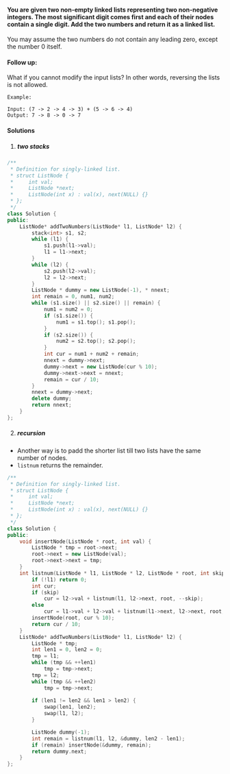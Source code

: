 #### You are given two non-empty linked lists representing two non-negative integers. The most significant digit comes first and each of their nodes contain a single digit. Add the two numbers and return it as a linked list.

You may assume the two numbers do not contain any leading zero, except the number 0 itself.

#### Follow up:
What if you cannot modify the input lists? In other words, reversing the lists is not allowed.

```
Example:

Input: (7 -> 2 -> 4 -> 3) + (5 -> 6 -> 4)
Output: 7 -> 8 -> 0 -> 7
```

#### Solutions

1. ##### two stacks

```cpp
/**
 * Definition for singly-linked list.
 * struct ListNode {
 *     int val;
 *     ListNode *next;
 *     ListNode(int x) : val(x), next(NULL) {}
 * };
 */
class Solution {
public:
    ListNode* addTwoNumbers(ListNode* l1, ListNode* l2) {
        stack<int> s1, s2;
        while (l1) {
            s1.push(l1->val);
            l1 = l1->next;
        }
        while (l2) {
            s2.push(l2->val);
            l2 = l2->next;
        }
        ListNode * dummy = new ListNode(-1), * nnext;
        int remain = 0, num1, num2;
        while (s1.size() || s2.size() || remain) {
            num1 = num2 = 0;
            if (s1.size()) {
                num1 = s1.top(); s1.pop();
            }
            if (s2.size()) {
                num2 = s2.top(); s2.pop();
            }
            int cur = num1 + num2 + remain;
            nnext = dummy->next;
            dummy->next = new ListNode(cur % 10);
            dummy->next->next = nnext;
            remain = cur / 10;
        }
        nnext = dummy->next;
        delete dummy;
        return nnext;
    }
};
```

2. ##### recursion

- Another way is to padd the shorter list till two lists have the same number of nodes.
- `listnum` returns the remainder.

```cpp
/**
 * Definition for singly-linked list.
 * struct ListNode {
 *     int val;
 *     ListNode *next;
 *     ListNode(int x) : val(x), next(NULL) {}
 * };
 */
class Solution {
public:
    void insertNode(ListNode * root, int val) {
        ListNode * tmp = root->next;
        root->next = new ListNode(val);
        root->next->next = tmp;
    }
    int listnum(ListNode * l1, ListNode * l2, ListNode * root, int skip) {
        if (!l1) return 0;
        int cur;
        if (skip)
            cur = l2->val + listnum(l1, l2->next, root, --skip);
        else
            cur = l1->val + l2->val + listnum(l1->next, l2->next, root, 0);
        insertNode(root, cur % 10);
        return cur / 10;
    }
    ListNode* addTwoNumbers(ListNode* l1, ListNode* l2) {
        ListNode * tmp;
        int len1 = 0, len2 = 0;
        tmp = l1;
        while (tmp && ++len1)
            tmp = tmp->next;
        tmp = l2;
        while (tmp && ++len2)
            tmp = tmp->next;
        
        if (len1 != len2 && len1 > len2) {
            swap(len1, len2);
            swap(l1, l2);
        }

        ListNode dummy(-1);
        int remain = listnum(l1, l2, &dummy, len2 - len1);
        if (remain) insertNode(&dummy, remain);
        return dummy.next;
    }
};
```